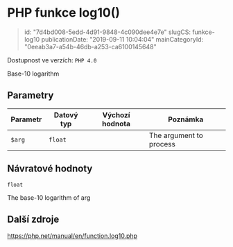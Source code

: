 PHP funkce log10()
==================

> id: "7d4bd008-5edd-4d91-9848-4c090dee4e7e"
> slugCS: funkce-log10
> publicationDate: "2019-09-11 10:04:04"
> mainCategoryId: "0eeab3a7-a54b-46db-a253-ca6100145648"

Dostupnost ve verzích: `PHP 4.0`

Base-10 logarithm


Parametry
--------------

| Parametr | Datový typ | Výchozí hodnota | Poznámka |
|-----|-----|-----|-----|
| `$arg` | `float` |  | The argument to process |


Návratové hodnoty
----------------

`float`

The base-10 logarithm of arg

Další zdroje
------------

https://php.net/manual/en/function.log10.php
